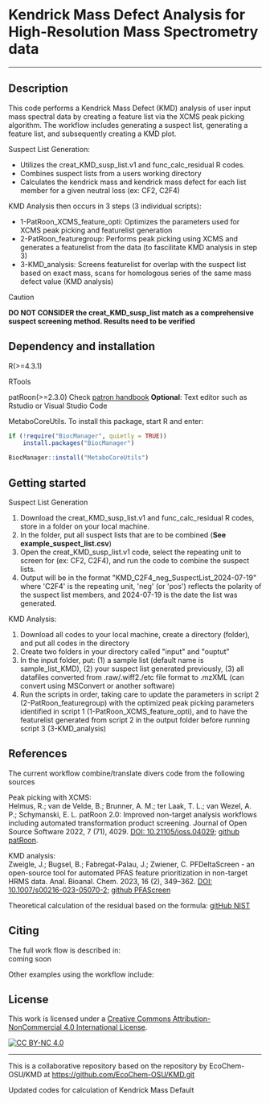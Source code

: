 # Kendrick Mass Defect Analysis for High-Resolution Mass Spectrometry data
-----------------------------------------------------------------------------------
Description
-----------
This code performs a Kendrick Mass Defect (KMD) analysis of user input mass spectral data by creating a feature list via the XCMS peak picking algorithm.
The workflow includes generating a suspect list, generating a feature list, and subsequently creating a KMD plot. 

Suspect List Generation:
- Utilizes the creat_KMD_susp_list.v1 and func_calc_residual R codes.
- Combines suspect lists from a users working directory
- Calculates the kendrick mass and kendrick mass defect for each list member for a given neutral loss (ex: CF2, C2F4)

KMD Analysis then occurs in 3 steps (3 individual scripts):  
- 1-PatRoon_XCMS_feature_opti: Optimizes the parameters used for XCMS peak picking and featurelist generation
- 2-PatRoon_featuregroup: Performs peak picking using XCMS and generates a featurelist from the data (to fascilitate KMD analysis in step 3)  
- 3-KMD_analysis: Screens featurelist for overlap with the suspect list based on exact mass, scans for homologous series of the same mass defect value (KMD analysis)
> [!CAUTION]  
> **DO NOT CONSIDER the creat_KMD_susp_list match as a comprehensive suspect screening method. Results need to be verified**


Dependency and installation
----------------
R(>=4.3.1)    

RTools 

patRoon(>=2.3.0) Check [patron handbook](https://rickhelmus.github.io/patRoon/handbook_bd/index.html)
**Optional**: Text editor such as Rstudio or Visual Studio Code 

MetaboCoreUtils. To install this package, start R and enter:  

``` r
if (!require("BiocManager", quietly = TRUE))
    install.packages("BiocManager")

BiocManager::install("MetaboCoreUtils")
```

Getting started
----------------
Suspect List Generation
1. Download the creat_KMD_susp_list.v1 and func_calc_residual R codes, store in a folder on your local machine.
2. In the folder, put all suspect lists that are to be combined (**See example_suspect_list.csv**)
3. Open the creat_KMD_susp_list.v1 code, select the repeating unit to screen for (ex: CF2, C2F4), and run the code to combine the suspect lists.
4. Output will be in the format "KMD_C2F4_neg_SuspectList_2024-07-19" where 'C2F4' is the repeating unit, 'neg' (or 'pos') reflects the polarity of the suspect list members, and 2024-07-19 is the date the list was generated.

KMD Analysis:
1. Download all codes to your local machine, create a directory (folder), and put all codes in the directory
2. Create two folders in your directory called "input" and "ouptut"
3. In the input folder, put: (1) a sample list (default name is sample_list_KMD), (2) your suspect list generated previously, (3) all datafiles converted from .raw/.wiff2./etc file format to .mzXML (can convert using MSConvert or another software)
4. Run the scripts in order, taking care to update the parameters in script 2 (2-PatRoon_featuregroup) with the optimized peak picking parameters identified in script 1 (1-PatRoon_XCMS_feature_opti), and to have the featurelist generated from script 2 in the output folder before running script 3 (3-KMD_analysis)


References
------

The current workflow combine/translate divers code from the following sources

Peak picking with XCMS:  
Helmus, R.; van de Velde, B.; Brunner, A. M.; ter Laak, T. L.; van Wezel, A. P.; Schymanski, E. L. patRoon 2.0: Improved non-target analysis workflows including automated transformation product screening. Journal of Open Source Software 2022, 7 (71), 4029. [DOI: 10.21105/joss.04029](https://doi.org/10.21105/joss.04029); [github patRoon](https://github.com/rickhelmus/patRoon).

KMD analysis:  
Zweigle, J.; Bugsel, B.; Fabregat-Palau, J.; Zwiener, C. PFDeltaScreen - an open-source tool for automated PFAS feature prioritization in non-target HRMS data. Anal. Bioanal. Chem. 2023, 16 (2), 349–362. [DOI: 10.1007/s00216-023-05070-2](https://doi.org/10.1007/s00216-023-05070-2); [github PFAScreen](https://github.com/JonZwe/PFAScreen/blob/main/KMD_analysis.py)

Theoretical calculation of the residual based on the formula:  [gitHub NIST](https://github.com/usnistgov/NISTPFAS/tree/main/suspectlist/fn/calculate_residual.R)

Citing
------
The full work flow is described in:  
coming soon

Other examples using the workflow include:  


License
-------
This work is licensed under a
[Creative Commons Attribution-NonCommercial 4.0 International License][cc-by-nc].

[![CC BY-NC 4.0][cc-by-nc-image]][cc-by-nc]

[cc-by-nc]: https://creativecommons.org/licenses/by-nc/4.0/
[cc-by-nc-image]: https://licensebuttons.net/l/by-nc/4.0/88x31.png
[cc-by-nc-shield]: https://img.shields.io/badge/License-CC%20BY--NC%204.0-lightgrey.svg


-------------------------------------------------------
This is a collaborative repository based on the repository by EcoChem-OSU/KMD at https://github.com/EcoChem-OSU/KMD.git

Updated codes for calculation of Kendrick Mass Default
